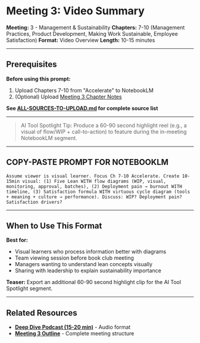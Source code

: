 # Meeting 3: Video Summary

**Meeting:** 3 - Management & Sustainability
**Chapters:** 7-10 (Management Practices, Product Development, Making Work Sustainable, Employee Satisfaction)
**Format:** Video Overview
**Length:** 10-15 minutes

---

## Prerequisites

**Before using this prompt:**
1. Upload Chapters 7-10 from "Accelerate" to NotebookLM
2. (Optional) Upload [Meeting 3 Chapter Notes](../../meetings/meeting-3/chapter-notes.md)

**See [ALL-SOURCES-TO-UPLOAD.md](ALL-SOURCES-TO-UPLOAD.md) for complete source list**

---

> AI Tool Spotlight Tip: Produce a 60-90 second highlight reel (e.g., a visual of flow/WIP + call-to-action) to feature during the in-meeting NotebookLM segment.

---

## COPY-PASTE PROMPT FOR NOTEBOOKLM

```
Assume viewer is visual learner. Focus Ch 7-10 Accelerate. Create 10-15min visual: (1) Five Lean WITH flow diagrams (WIP, visual, monitoring, approval, batches), (2) Deployment pain → burnout WITH timeline, (3) Satisfaction formula WITH virtuous cycle diagram (tools + meaning + culture → performance). Discuss: WIP? Deployment pain? Satisfaction drivers?
```

---

## When to Use This Format

**Best for:**
- Visual learners who process information better with diagrams
- Team viewing session before book club meeting
- Managers wanting to understand lean concepts visually
- Sharing with leadership to explain sustainability importance

**Teaser:** Export an additional 60-90 second highlight clip for the AI Tool Spotlight segment.

---

## Related Resources

- **[Deep Dive Podcast (15-20 min)](podcast-deep-dive-default.md)** - Audio format
- **[Meeting 3 Outline](../../meetings/meeting-3/outline.md)** - Complete meeting structure
